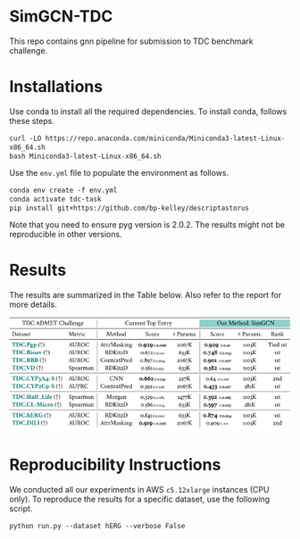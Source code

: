 # SimGCN-TDC
This repo contains gnn pipeline for submission to TDC benchmark challenge.

# Installations 

Use conda to install all the required dependencies. To install conda, follows these steps.

```
curl -LO https://repo.anaconda.com/miniconda/Miniconda3-latest-Linux-x86_64.sh
bash Miniconda3-latest-Linux-x86_64.sh
```

Use the `env.yml` file to populate the environment as follows. 

```
conda env create -f env.yml
conda activate tdc-task
pip install git+https://github.com/bp-kelley/descriptastorus 

```

Note that you need to ensure pyg version is 2.0.2. The results might not be reproducible in other versions.

# Results

The results are summarized in the Table below. Also refer to the report for more details. 

![Alt text](results.png?raw=true "Title")

# Reproducibility Instructions

We conducted all our experiments in AWS `c5.12xlarge` instances (CPU only). To reproduce the results for a specific dataset, use the following script.

```
python run.py --dataset hERG --verbose False
```